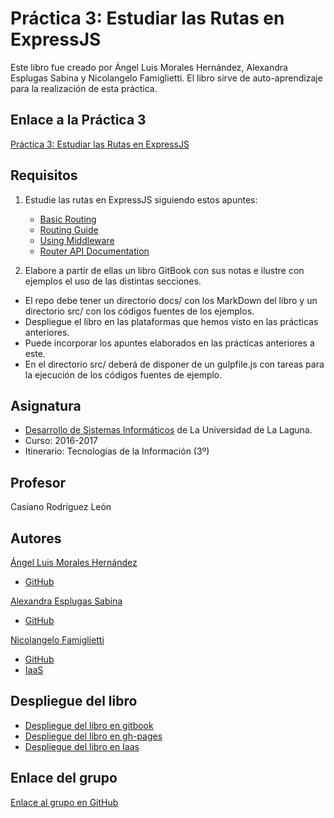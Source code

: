 # Práctica 3: Estudiar las Rutas en ExpressJS

Este libro fue creado por Ángel Luis Morales Hernández, Alexandra Esplugas Sabina y Nicolangelo Famiglietti.
El libro sirve de auto-aprendizaje para la realización de esta práctica.

## Enlace a la Práctica 3
[Práctica 3: Estudiar las Rutas en ExpressJS](https://casianorodriguezleon.gitbooks.io/ull-esit-1617/practicas/practicalearningrouting.html)

## Requisitos
1. Estudie las rutas en ExpressJS siguiendo estos apuntes:

    * [Basic Routing](http://expressjs.com/en/starter/basic-routing.html)
    * [Routing Guide](http://expressjs.com/en/guide/routing.html)
    * [Using Middleware](http://expressjs.com/en/guide/using-middleware.html)
    * [Router API Documentation](http://expressjs.com/en/4x/api.html#router)

2. Elabore a partir de ellas un libro GitBook con sus notas e ilustre con ejemplos el uso de las distintas secciones.

* El repo debe tener un directorio docs/ con los MarkDown del libro y un directorio src/ con los códigos fuentes de los ejemplos.
* Despliegue el libro en las plataformas que hemos visto en las prácticas anteriores.
* Puede incorporar los apuntes elaborados en las prácticas anteriores a este.
* En el directorio src/ deberá de disponer de un gulpfile.js con tareas para la ejecución de los códigos fuentes de ejemplo.

 
## Asignatura
* [Desarrollo de Sistemas Informáticos](https://campusvirtual.ull.es/1617/course/view.php?id=1136) de La Universidad de La Laguna.
* Curso: 2016-2017
* Itinerario: Tecnologías de la Información \(3º\)

## Profesor
Casiano Rodríguez León

## Autores
[Ángel Luis Morales Hernández](https://alu0100888157.github.io)
* [GitHub](https://github.com/alu0100888157)

[Alexandra Esplugas Sabina](https://alu0100762006.github.io)
* [GitHub](https://github.com/alu0100762006)

[Nicolangelo Famiglietti](https://alu0100912005.github.io)
* [GitHub](https://github.com/alu0100912005)
* [IaaS](http://10.6.128.226:8080/)

## Despliegue del libro
* [Despliegue del libro en gitbook](https://nico_alu0100912005.gitbooks.io/estudiar-las-rutas-en-expressjs/content/)
* [Despliegue del libro en gh-pages](https://ull-esit-dsi-1617.github.io/estudiar-las-rutas-en-expressjs-angel-nicolangelo-alexandra-35l2-nodejs/)
* [Despliegue del libro en Iaas](http://10.6.128.52:8080/)

## Enlace del grupo
[Enlace al grupo en GitHub](https://github.com/ULL-ESIT-DSI-1617/estudiar-las-rutas-en-expressjs-angel-nicolangelo-alexandra-35l2-nodejs)
